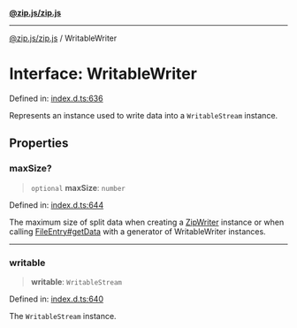 [**@zip.js/zip.js**](../README.md)

***

[@zip.js/zip.js](../globals.md) / WritableWriter

# Interface: WritableWriter

Defined in: [index.d.ts:636](https://github.com/gildas-lormeau/zip.js/blob/cd8507443514e12617ac25921566eb3131bcdbff/index.d.ts#L636)

Represents an instance used to write data into a `WritableStream` instance.

## Properties

### maxSize?

> `optional` **maxSize**: `number`

Defined in: [index.d.ts:644](https://github.com/gildas-lormeau/zip.js/blob/cd8507443514e12617ac25921566eb3131bcdbff/index.d.ts#L644)

The maximum size of split data when creating a [ZipWriter](../classes/ZipWriter.md) instance or when calling [FileEntry#getData](FileEntry.md#getdata) with a generator of WritableWriter instances.

***

### writable

> **writable**: `WritableStream`

Defined in: [index.d.ts:640](https://github.com/gildas-lormeau/zip.js/blob/cd8507443514e12617ac25921566eb3131bcdbff/index.d.ts#L640)

The `WritableStream` instance.
